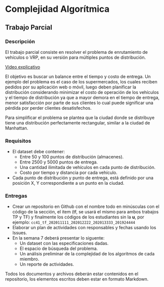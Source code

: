 # Complejidad Algorítmica

## Trabajo Parcial

### Descripción

El trabajo parcial consiste en resolver el problema de enrutamiento de vehículos
o VRP, en su versión para múltiples puntos de distribución.

[Video explicativo](https://youtu.be/OKMssWdC0I0)

El objetivo es buscar un balance entre el tiempo y costo de entrega. Un ejemplo
del problema es el caso de los supermercados, los cuales reciben pedidos por su
aplicación web o móvil, luego deben planificar la distribución considerando
minimizar el costo de operación de los vehículos y el tiempo de distribución
ya que a mayor demora en el tiempo de entrega, menor satisfacción por parte de
sus clientes lo cual puede significar una pérdida por perder clientes
desatisfechos.

Para simplificar el problema se plantea que la ciudad donde se distribuye tiene
una distribución perfectamente rectangular, similar a la ciudad de Manhattan.

### Requisitos

* El dataset debe contener:
	* Entre 50 y 100 puntos de distribución (almacenes).
	* Entre 2500 y 5000 puntos de entrega.
	* Una cantidad ilimitada de vehículos en cada punto de distribución.
	* Costo por tiempo y distancia por cada vehículo.
* Cada punto de distribución y punto de entrega, está definido por una posición
X, Y correspondiente a un punto en la ciudad.

### Entregas

* Crear un repositorio en Github con el nombre todo en minúsculas con el código de la
  sección, el item (tf, se usará el mismo para ambos trabajos TP y TF) y finalmente
  los códigos de los estudiantes sin la **u**, por ejemplo:
  `cc41_tf_202011111_202012222_202013333_201924444`
* Elaborar un plan de actividades con responsables y fechas usando los Issues.
* En la semana 7 deberá presentar lo siguente:
	* Un dataset con las especificaciones dadas.
	* El espacio de búsqueda del problema.
	* Un análisis preliminar de la complejidad de los algoritmos de cada miembro.
	* Un reporte de actividades.

Todos los documentos y archivos deberán estar contenidos en el repositorio, los
elementos escritos deben estar en formato Markdown.

